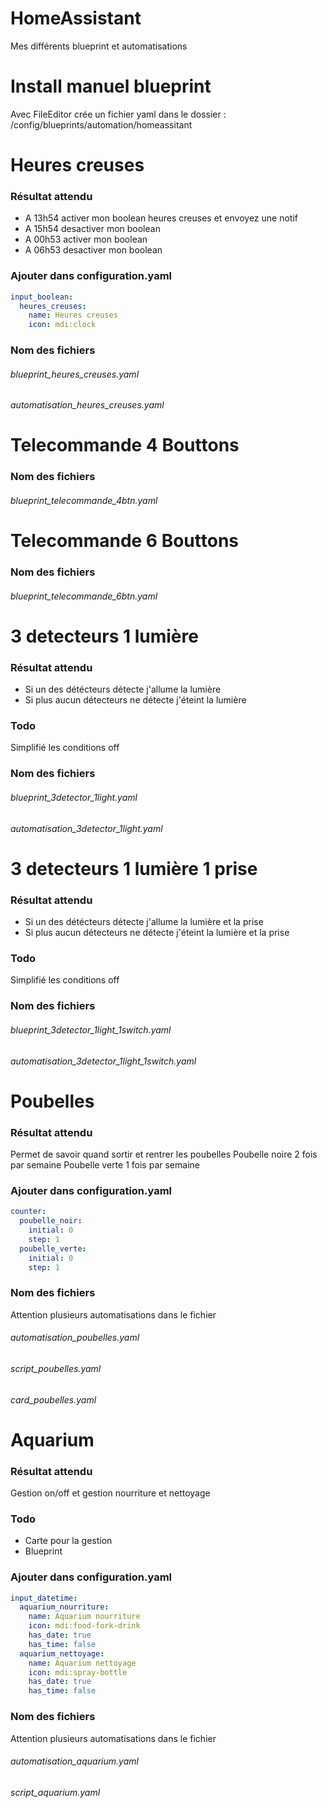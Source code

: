 # HomeAssistant
Mes différents blueprint et automatisations

# Install manuel blueprint
Avec FileEditor crée un fichier yaml dans le dossier : /config/blueprints/automation/homeassitant

# Heures creuses
### Résultat attendu
* A 13h54 activer mon boolean heures creuses et envoyez une notif
* A 15h54 desactiver mon boolean
* A 00h53 activer mon boolean
* A 06h53 desactiver mon boolean

### Ajouter dans configuration.yaml
```yaml
input_boolean:
  heures_creuses:
    name: Heures creuses
    icon: mdi:clock    
```

### Nom des fichiers
######  blueprint_heures_creuses.yaml
######  automatisation_heures_creuses.yaml

	
    
# Telecommande 4 Bouttons
### Nom des fichiers
######  blueprint_telecommande_4btn.yaml

# Telecommande 6 Bouttons
### Nom des fichiers
######  blueprint_telecommande_6btn.yaml

# 3 detecteurs 1 lumière
### Résultat attendu
* Si un des détécteurs détecte j'allume la lumière
* Si plus aucun détecteurs ne détecte j'éteint la lumière

### Todo
Simplifié les conditions off

### Nom des fichiers
######  blueprint_3detector_1light.yaml
######  automatisation_3detector_1light.yaml

# 3 detecteurs 1 lumière 1 prise
### Résultat attendu
* Si un des détécteurs détecte j'allume la lumière et la prise
* Si plus aucun détecteurs ne détecte j'éteint la lumière et la prise

### Todo
Simplifié les conditions off

### Nom des fichiers
######  blueprint_3detector_1light_1switch.yaml
######  automatisation_3detector_1light_1switch.yaml

# Poubelles
### Résultat attendu
Permet de savoir quand sortir et rentrer les poubelles
Poubelle noire 2 fois par semaine
Poubelle verte 1 fois par semaine

### Ajouter dans configuration.yaml
```yaml
counter:
  poubelle_noir:
    initial: 0
    step: 1    
  poubelle_verte:
    initial: 0
    step: 1      
```

### Nom des fichiers
Attention plusieurs automatisations dans le fichier
######  automatisation_poubelles.yaml
######  script_poubelles.yaml
###### card_poubelles.yaml

# Aquarium
### Résultat attendu
Gestion on/off et gestion nourriture et nettoyage

### Todo
* Carte pour la gestion
* Blueprint

### Ajouter dans configuration.yaml
```yaml
input_datetime: 
  aquarium_nourriture:
    name: Aquarium nourriture
    icon: mdi:food-fork-drink
    has_date: true
    has_time: false
  aquarium_nettoyage:
    name: Aquarium nettoyage
    icon: mdi:spray-bottle
    has_date: true
    has_time: false 
```

### Nom des fichiers
Attention plusieurs automatisations dans le fichier
######  automatisation_aquarium.yaml
######  script_aquarium.yaml

